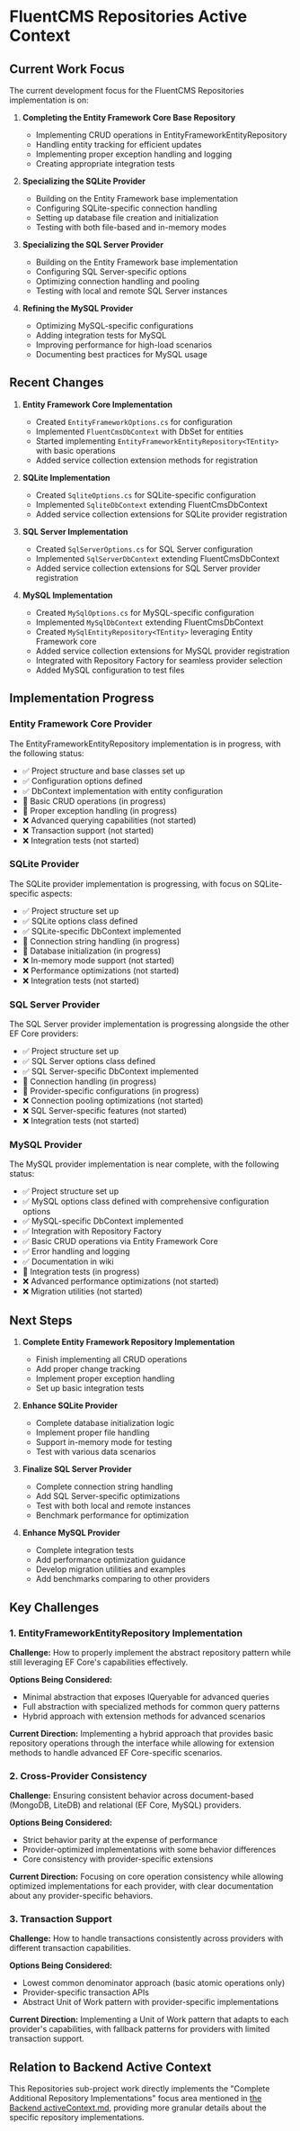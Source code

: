 # FluentCMS Repositories Active Context

## Current Work Focus

The current development focus for the FluentCMS Repositories implementation is on:

1. **Completing the Entity Framework Core Base Repository**
   - Implementing CRUD operations in EntityFrameworkEntityRepository<TEntity>
   - Handling entity tracking for efficient updates
   - Implementing proper exception handling and logging
   - Creating appropriate integration tests

2. **Specializing the SQLite Provider**
   - Building on the Entity Framework base implementation
   - Configuring SQLite-specific connection handling
   - Setting up database file creation and initialization
   - Testing with both file-based and in-memory modes

3. **Specializing the SQL Server Provider**
   - Building on the Entity Framework base implementation
   - Configuring SQL Server-specific options
   - Optimizing connection handling and pooling
   - Testing with local and remote SQL Server instances

4. **Refining the MySQL Provider**
   - Optimizing MySQL-specific configurations
   - Adding integration tests for MySQL
   - Improving performance for high-load scenarios
   - Documenting best practices for MySQL usage

## Recent Changes

1. **Entity Framework Core Implementation**
   - Created `EntityFrameworkOptions.cs` for configuration
   - Implemented `FluentCmsDbContext` with DbSet<T> for entities
   - Started implementing `EntityFrameworkEntityRepository<TEntity>` with basic operations
   - Added service collection extension methods for registration

2. **SQLite Implementation**
   - Created `SqliteOptions.cs` for SQLite-specific configuration
   - Implemented `SqliteDbContext` extending FluentCmsDbContext
   - Added service collection extensions for SQLite provider registration

3. **SQL Server Implementation**
   - Created `SqlServerOptions.cs` for SQL Server configuration
   - Implemented `SqlServerDbContext` extending FluentCmsDbContext
   - Added service collection extensions for SQL Server provider registration

4. **MySQL Implementation**
   - Created `MySqlOptions.cs` for MySQL-specific configuration
   - Implemented `MySqlDbContext` extending FluentCmsDbContext
   - Created `MySqlEntityRepository<TEntity>` leveraging Entity Framework core
   - Added service collection extensions for MySQL provider registration
   - Integrated with Repository Factory for seamless provider selection
   - Added MySQL configuration to test files

## Implementation Progress

### Entity Framework Core Provider

The EntityFrameworkEntityRepository<TEntity> implementation is in progress, with the following status:

- ✅ Project structure and base classes set up
- ✅ Configuration options defined
- ✅ DbContext implementation with entity configuration
- 🚧 Basic CRUD operations (in progress)
- 🚧 Proper exception handling (in progress)
- ❌ Advanced querying capabilities (not started)
- ❌ Transaction support (not started)
- ❌ Integration tests (not started)

### SQLite Provider

The SQLite provider implementation is progressing, with focus on SQLite-specific aspects:

- ✅ Project structure set up
- ✅ SQLite options class defined
- ✅ SQLite-specific DbContext implemented
- 🚧 Connection string handling (in progress)
- 🚧 Database initialization (in progress)
- ❌ In-memory mode support (not started)
- ❌ Performance optimizations (not started)
- ❌ Integration tests (not started)

### SQL Server Provider

The SQL Server provider implementation is progressing alongside the other EF Core providers:

- ✅ Project structure set up
- ✅ SQL Server options class defined
- ✅ SQL Server-specific DbContext implemented
- 🚧 Connection handling (in progress)
- 🚧 Provider-specific configurations (in progress)
- ❌ Connection pooling optimizations (not started)
- ❌ SQL Server-specific features (not started)
- ❌ Integration tests (not started)

### MySQL Provider

The MySQL provider implementation is near complete, with the following status:

- ✅ Project structure set up
- ✅ MySQL options class defined with comprehensive configuration options
- ✅ MySQL-specific DbContext implemented
- ✅ Integration with Repository Factory
- ✅ Basic CRUD operations via Entity Framework Core
- ✅ Error handling and logging
- ✅ Documentation in wiki
- 🚧 Integration tests (in progress)
- ❌ Advanced performance optimizations (not started)
- ❌ Migration utilities (not started)

## Next Steps

1. **Complete Entity Framework Repository Implementation**
   - Finish implementing all CRUD operations
   - Add proper change tracking
   - Implement proper exception handling
   - Set up basic integration tests

2. **Enhance SQLite Provider**
   - Complete database initialization logic
   - Implement proper file handling
   - Support in-memory mode for testing
   - Test with various data scenarios

3. **Finalize SQL Server Provider**
   - Complete connection string handling
   - Add SQL Server-specific optimizations
   - Test with both local and remote instances
   - Benchmark performance for optimization

4. **Enhance MySQL Provider**
   - Complete integration tests
   - Add performance optimization guidance
   - Develop migration utilities and examples
   - Add benchmarks comparing to other providers

## Key Challenges

### 1. EntityFrameworkEntityRepository Implementation

**Challenge:**
How to properly implement the abstract repository pattern while still leveraging EF Core's capabilities effectively.

**Options Being Considered:**
- Minimal abstraction that exposes IQueryable for advanced queries
- Full abstraction with specialized methods for common query patterns
- Hybrid approach with extension methods for advanced scenarios

**Current Direction:**
Implementing a hybrid approach that provides basic repository operations through the interface while allowing for extension methods to handle advanced EF Core-specific scenarios.

### 2. Cross-Provider Consistency

**Challenge:**
Ensuring consistent behavior across document-based (MongoDB, LiteDB) and relational (EF Core, MySQL) providers.

**Options Being Considered:**
- Strict behavior parity at the expense of performance
- Provider-optimized implementations with some behavior differences
- Core consistency with provider-specific extensions

**Current Direction:**
Focusing on core operation consistency while allowing optimized implementations for each provider, with clear documentation about any provider-specific behaviors.

### 3. Transaction Support

**Challenge:**
How to handle transactions consistently across providers with different transaction capabilities.

**Options Being Considered:**
- Lowest common denominator approach (basic atomic operations only)
- Provider-specific transaction APIs
- Abstract Unit of Work pattern with provider-specific implementations

**Current Direction:**
Implementing a Unit of Work pattern that adapts to each provider's capabilities, with fallback patterns for providers with limited transaction support.

## Relation to Backend Active Context

This Repositories sub-project work directly implements the "Complete Additional Repository Implementations" focus area mentioned in [the Backend activeContext.md](../../memory-bank/activeContext.md), providing more granular details about the specific repository implementations.
